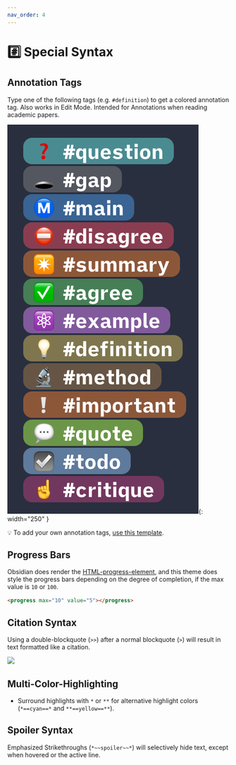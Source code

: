 ```yaml
---
nav_order: 4
---
```


# #️⃣ Special Syntax

## Annotation Tags
Type one of the following tags (e.g. `#definition`) to get a colored annotation tag. Also works in Edit Mode. Intended for Annotations when reading academic papers.

![list-of-all-annotation-tags](images/all-annotation-tags.png){: width="250" }

💡 To add your own annotation tags, [use this template](https://github.com/chrisgrieser/shimmering-focus/blob/main/CSS%20Snippets/annotation-tag-template.css).

## Progress Bars
Obsidian does render the [HTML-progress-element](https://developer.mozilla.org/en-US/docs/Web/HTML/Element/progress), and this theme does style the progress bars depending on the degree of completion, if the max value is `10` or `100`.

```html
<progress max="10" value="5"></progress>
```

## Citation Syntax
Using a double-blockquote (`>>`) after a normal blockquote (`>`) will result in text formatted like a citation.

![](https://user-images.githubusercontent.com/73286100/148688725-f0c3e0a6-0712-4ead-b787-cf56dafc8e40.gif)

## Multi-Color-Highlighting
- Surround highlights with `*` or `**` for alternative highlight colors (`*==cyan==*` and `**==yellow==**`).

## Spoiler Syntax
Emphasized Strikethroughs (`*~~spoiler~~*`) will selectively hide text, except when hovered or the active line.
